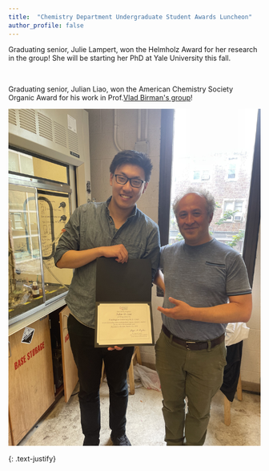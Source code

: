 ```yaml
---
title:  "Chemistry Department Undergraduate Student Awards Luncheon"
author_profile: false
---
```


Graduating senior, Julie Lampert, won the Helmholz Award for her research in the group! She will be starting her PhD at Yale University this fall. 

 <img src="/assets/images/Helmholz-2024.png" alt="">  

Graduating senior, Julian Liao, won the American Chemistry Society Organic Award for his work in Prof.<a href="https://chemistry.wustl.edu/people/vladimir-birman">Vlad Birman's group</a>! 

<img src="/assets/images/ACS-organic-2024.jpg" alt=""> 

{: .text-justify}
